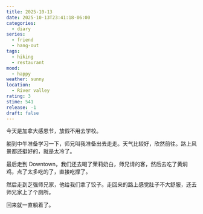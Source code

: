 ```yaml
---
title: 2025-10-13
date: 2025-10-13T23:41:18-06:00
categories:
  - diary
series:
  - friend
  - hang-out
tags:
  - hiking
  - restaurant
mood:
  - happy
weather: sunny
location:
  - River valley
rating: 3
stime: 541
release: -1
draft: false
---
```

今天是加拿大感恩节，放假不用去学校。

躺到中午准备学习一下，师兄叫我准备出去走走。天气比较好，欣然前往。路上风景都还挺好的，就是太冷了。

最后走到 Downtown，我们还去喝了茉莉奶白，师兄请的客，然后去吃了黄焖鸡，点了太多吃的了，直接吃撑了。

然后走到芝强师兄家，他给我们拿了饺子。走回来的路上感觉肚子不大舒服，还去师兄家上了个厕所。

回来就一直躺着了。

